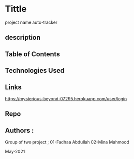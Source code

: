 # Tittle

project name auto-tracker

## description

## Table of Contents

## Technologies Used

## Links

https://mysterious-beyond-07295.herokuapp.com/user/login


## Repo


## Authors :

Group of two project ;
01-Fadhaa Abdullah
02-Mina Mahmood

May-2021
